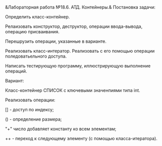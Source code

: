 &Лабораторная работа №18.6. АТД. Контейнеры.&
Постановка задачи:

Определить класс-контейнер.

Релаизовать конструктор, деструктор, операции ввода-вывода, операцию присваивания.

Перешрузить операции, указанные в варианте.

Реализовать класс-интератор. Реализовать с его помощью операции поледоватьельного доступа.

Написать тестирующую программу, иллюстрирующую выполнение операций.

Вариант:

Класс-контейнер СПИСОК с ключевыми значенпиями типа int.

Реализовать операции:

[] - доступ по индексу;

() - определение размера;

"+" число добавляет константу ко всем элементам;

++ - переход к следующему элементу (с помощью класса-итератора).
